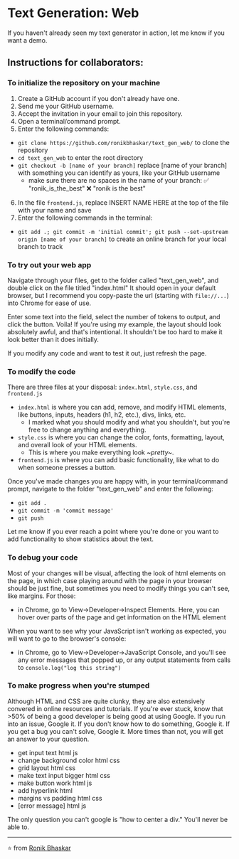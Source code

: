 # Text Generation: Web

If you haven't already seen my text generator in action, let me know if you want a demo.

## Instructions for collaborators:

### To initialize the repository on your machine
1. Create a GitHub account if you don't already have one.
2. Send me your GitHub username.
3. Accept the invitation in your email to join this repository.
4. Open a terminal/command prompt.
5. Enter the following commands:

  - `git clone https://github.com/ronikbhaskar/text_gen_web/` to clone the repository
  - `cd text_gen_web` to enter the root directory
  - `git checkout -b [name of your branch]` replace [name of your branch] with something you can identify as yours, like your GitHub username
    - make sure there are no spaces in the name of your branch: ✅ "ronik_is_the_best" ❌ "ronik is the best"

6. In the file `frontend.js`, replace INSERT NAME HERE at the top of the file with your name and save
7. Enter the following commands in the terminal:
  - `git add .; git commit -m 'initial commit'; git push --set-upstream origin [name of your branch]` to create an online branch for your local branch to track

### To try out your web app
Navigate through your files, get to the folder called "text_gen_web", and double click on the file titled "index.html"
It should open in your default browser, but I recommend you copy-paste the url (starting with `file://...`) into Chrome for ease of use.

Enter some text into the field, select the number of tokens to output, and click the button. Voila! If you're using my example, the layout should look absolutely awful, and that's intentional. It shouldn't be too hard to make it look better than it does initially.

If you modify any code and want to test it out, just refresh the page.

### To modify the code
There are three files at your disposal: `index.html`, `style.css`, and `frontend.js`

 - `index.html` is where you can add, remove, and modify HTML elements, like buttons, inputs, headers (h1, h2, etc.), divs, links, etc.
   - I marked what you should modify and what you shouldn't, but you're free to change anything and everything.
 - `style.css` is where you can change the color, fonts, formatting, layout, and overall look of your HTML elements.
   - This is where you make everything look *~pretty~*.
 - `frontend.js` is where you can add basic functionality, like what to do when someone presses a button. 

Once you've made changes you are happy with, in your terminal/command prompt, navigate to the folder "text_gen_web" and enter the following:
 - `git add .`
 - `git commit -m 'commit message'`
 - `git push`

Let me know if you ever reach a point where you're done or you want to add functionality to show statistics about the text.

### To debug your code
Most of your changes will be visual, affecting the look of html elements on the page, in which case playing around with the page in your browser should be just fine, but sometimes you need to modify things you can't see, like margins. For those:
 - in Chrome, go to View->Developer->Inspect Elements. Here, you can hover over parts of the page and get information on the HTML element

When you want to see why your JavaScript isn't working as expected, you will want to go to the browser's console:
 - in Chrome, go to View->Developer->JavaScript Console, and you'll see any error messages that popped up, or any output statements from calls to  `console.log("log this string")`

### To make progress when you're stumped
Although HTML and CSS are quite clunky, they are also extensively convered in online resources and tutorials. If you're ever stuck, know that >50% of being a good developer is being good at using Google. If you run into an issue, Google it. If you don't know how to do something, Google it. If you get a bug you can't solve, Google it. More times than not, you will get an answer to your question.

 - get input text html js
 - change background color html css
 - grid layout html css
 - make text input bigger html css
 - make button work html js
 - add hyperlink html 
 - margins vs padding html css
 - [error message] html js 

The only question you can't google is "how to center a div." You'll never be able to.

---

⭐ from [Ronik Bhaskar](https://github.com/ronikbhaskar)
